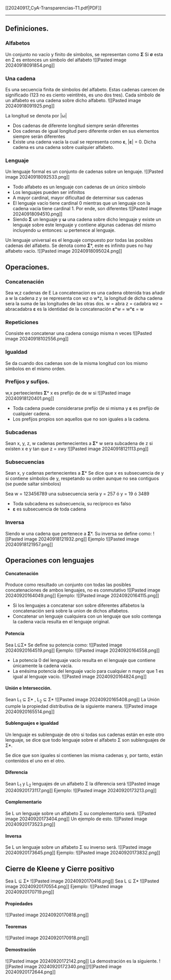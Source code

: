 [[20240917_CyA-Transparencias-T1.pdf|PDF]]
___
## Definiciones.
### Alfabetos
Un conjunto no vacío y finito de símbolos, se representan como **Σ**
Si **σ** esta en Σ es entonces un símbolo del alfabeto
![[Pasted image 20240918091854.png]]
### Una cadena
Es una secuencia finita de símbolos del alfabeto. Estas cadenas carecen de significado (123 no es ciento veintitrés, es uno dos tres).
Cada símbolo de un alfabeto es una cadena sobre dicho alfabeto.
![[Pasted image 20240918091925.png]]

La longitud se denota por |ω|
+ Dos cadenas de diferente longitud siempre serán diferentes
+ Dos cadenas de igual longitud pero diferente orden en sus elementos siempre serán diferentes
+ Existe una cadena vacía la cual se representa como **ε**, |**ε**| = 0. Dicha cadena es una cadena sobre cualquier alfabeto.
### Lenguaje
Un lenguaje formal es un conjunto de cadenas sobre un lenguaje.
![[Pasted image 20240918092533.png]]
+ Todo alfabeto es un lenguaje con cadenas de un único símbolo
+ Los lenguajes pueden ser infinitos
+ A mayor cardinal, mayor dificultad de determinar sus cadenas
+ El lenguaje vacío tiene cardinal 0 mientras que un lenguaje con la cadena vacía tiene cardinal 1. Por ende, son diferentes
	![[Pasted image 20240918094510.png]]
+ Siendo **Σ** un lenguaje y **ω** una cadena sobre dicho lenguaje y existe un lenguaje sobre este lenguaje y contiene algunas cadenas del mismo incluyendo ω entonces: ω pertenece al lenguaje.

Un lenguaje universal es el lenguaje compuesto por todas las posibles cadenas del alfabeto. Se denota como **Σ**\*, este es infinito pues no hay alfabeto vacío.
![[Pasted image 20240918095024.png]]

## Operaciones.
### Concatenación
Sea w,z cadenas de E
La concatenacion es una cadena obtenida tras añadir a w la cadena z y se representa con wz o w\*z, la longitud de dicha cadena sera la suma de las longitudes de las otras dos.
w = abra
z = cadabra
wz = abracadabra
**ε** es la identidad de la concatenación **ε**\*w = w\***ε** = w

### Repeticiones
Consiste en concatenar una cadena consigo misma n veces
![[Pasted image 20240918102556.png]]

### Igualdad
Se da cuando dos cadenas son de la misma longitud con los mismo símbolos en el mismo orden.

### Prefijos y sufijos.
w,x perteecientes **Σ**\*
x es prefijo de de w si 
![[Pasted image 20240918120401.png]]
+ Toda cadena puede considerarse prefijo de si misma y **ε** es prefijo de cualquier cadena.
+ Los prefijos propios son aquellos que no son iguales a la cadena.

### Subcadenas
Sean x, y, z, w cadenas pertenecientes a **Σ**\*
w sera subcadena de z si existen x e y tan que z = xwy
![[Pasted image 20240918121113.png]]

### Subsecuencias
Sean x, y cadenas pertenecientes a **Σ**\*
Se dice que x es subsecuencia de y si contiene símbolos de y, respetando su orden aunque no sea contiguos (se puede saltar símbolos)

Sea w = 123456789
una subsecuencia sería y = 257 ó y = 19 ó 3489

+ Toda subcadena es subsecuencia, su recíproco es falso
+ **ε** es subsecuencia de toda cadena
### Inversa
Siendo w una cadena que pertenece a **Σ**\*.
Su inversa se define como:
![[Pasted image 20240918121932.png]]
Ejemplo
![[Pasted image 20240918121957.png]]
## Operaciones con lenguajes
#### Concatenación
Produce como resultado un conjunto con todas las posibles concatenaciones de ambos lenguajes, no es conmutativo
![[Pasted image 20240920164049.png]]
Ejemplo:
![[Pasted image 20240920164115.png]]
+ Si los lenguajes a concatenar son sobre diferentes alfabetos la concatenación será sobre la union de dichos alfabetos.
+ Concatenar un lenguaje cualquiera con un lenguaje que solo contenga la cadena vacía resulta en el lenguaje original.
#### Potencia
Sea L⊆Σ*
Se define su potencia como:
![[Pasted image 20240920164519.png]]
Ejemplo:
![[Pasted image 20240920164558.png]]
+ La potencia 0 del lenguaje vacío resulta en el lenguaje que contiene únicamente la cadena vacía.
+ La enésima potencia del lenguaje vacío para cualquier n mayor que 1 es igual al lenguaje vacío.
![[Pasted image 20240920164824.png]]
#### Unión e Intersección.
Sean L$_1$ ⊆ Σ* , L$_2$ ⊆ Σ*
![[Pasted image 20240920165408.png]]
La Unión cumple la propiedad distributiva de la siguiente manera.
![[Pasted image 20240920165514.png]]
#### Sublenguajes e igualdad
Un lenguaje es sublenguaje de otro si todas sus cadenas están en este otro lenguaje, se dice que todo lenguaje sobre el alfabeto Σ son sublenguajes de Σ*.

Se dice que son iguales si contienen las misma cadenas y, por tanto, están contenidos el uno en el otro.
#### Diferencia
Sean L$_1$ y L$_2$ lenguajes de un alfabeto Σ la diferencia será
![[Pasted image 20240920173117.png]]
Ejemplo:
![[Pasted image 20240920173213.png]]
#### Complementario
Se L un lenguaje sobre un alfabeto Σ su complementario será.
![[Pasted image 20240920173404.png]]
Un ejemplo de esto.
![[Pasted image 20240920173523.png]]
#### Inversa
Se L un lenguaje sobre un alfabeto Σ su inverso será.
![[Pasted image 20240920173645.png]]
Ejemplo:
![[Pasted image 20240920173832.png]]
## Cierre de Kleene y Cierre positivo
Sea L ⊆ Σ\*
![[Pasted image 20240920170416.png]]
Sea L ⊆ Σ\*
![[Pasted image 20240920170554.png]]
Ejemplo:
![[Pasted image 20240920170719.png]]
#### Propiedades
![[Pasted image 20240920170818.png]]
#### Teoremas
![[Pasted image 20240920170918.png]]
#### Demostración
![[Pasted image 20240920172142.png]]
La demostración es la siguiente.
![[Pasted image 20240920172340.png]]![[Pasted image 20240920172644.png]]
